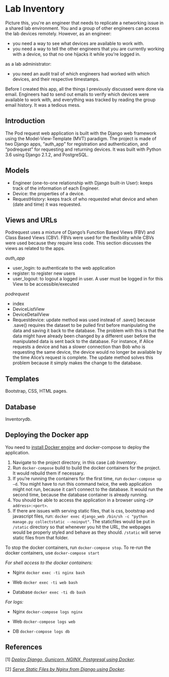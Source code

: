 # Lab Inventory
Picture this, you're an engineer that needs to replicate a networking issue in a shared lab environment. You and a group of other engineers can access
the lab devices remotely. However,
as an engineer:
- you need a way to see what devices are available to work with.
- you need a way to tell the other engineers that you are currently working with a device, so that no one hijacks it while you're logged in.

as a lab administrator:
- you need an audit trail of which engineers had worked with which devices, and their respective timestamps.

Before I created this app, all the things I previously discussed were done via email. Engineers had to send out emails to verify which devices were available
to work with, and everything was tracked by reading the group email history. It was a tedious mess.


## Introduction
The Pod request web application is built with the Django web framework using the Model-View-Template (MVT) paradigm. The project is made of two Django apps,
“auth_app” for registration and authentication, and “podrequest” for requesting and returning devices. It was built with Python 3.6 using Django 2.1.2,
and PostgreSQL.

## Models
- Engineer (one-to-one relationship with Django built-in User): keeps track of the information of
each Engineer.
- Device: the properties of a device.
- RequestHistory: keeps track of who requested what device and when (date and time) it was
requested.

## Views and URLs
Podrequest uses a mixture of Django’s Function Based Views (FBV) and Class Based Views (CBV). FBVs were used for the flexibility while CBVs were used
because they require less code.
This section discusses the views as related to the apps.

*auth_app*
- user_login: to authenticate to the web application
- register: to register new users
- user_logout: to logout a logged in user. A user must be logged in for this View to be
accessible/executed

*podrequest*
- index
- DeviceListView
- DeviceDetailView
- Requestdevice: update method was used instead of .save() because .save() requires the dataset
to be pulled first before manipulating the data and saving it back to the database. The problem with this is 
that the data might have already been changed by a different user before the
manipulated data is sent back to the database. For instance, if Alice requests a device and has a
slower connection than Bob who is requesting the same device, the device would no longer be
available by the time Alice’s request is complete. The update method solves this problem
because it simply makes the change to the database.

## Templates
Bootstrap, CSS, HTML pages.

## Database
Inventorydb.


## Deploying the Docker app
You need to [install Docker engine](https://www.digitalocean.com/community/tutorials/how-to-install-and-use-docker-on-ubuntu-18-04) and
docker-compose to deploy the application.
1. Navigate to the project directory, in this case *Lab Inventory*.
2. Run `docker-compose` build to build the docker containers for the project. It
would rebuild them if necessary.
3. If you’re running the containers for the first time, run `docker-compose up –d`.
You might have to run this command twice, the web application might not run, because
it can’t connect to the database. It would run the second time, because the database
container is already running.
4. You should be able to access the application in a browser using `<IP address>:<port>`.
5. If there are issues with serving static files, that is css, bootstrap and javascript files, run:
`docker exec django_web /bin/sh -c "python manage.py collectstatic --noinput"`.
The staticfiles would be put in `/static` directory so that whenever you hit the URL,
the webpages would be properly styled and behave as they should. `/static` will serve
static files from that folder.

To stop the docker containers, run `docker-compose stop`. To re-run the docker
containers, use `docker-compose start`

*For shell access to the docker containers:*

- Nginx
`docker exec -ti nginx bash`

- Web
`docker exec -ti web bash`

- Database
`docker exec -ti db bash`

*For logs:*

- Nginx
`docker-compose logs nginx`

- Web
`docker-compose logs web`

- DB
`docker-compose logs db`

## References
[1] [*Deploy Django, Gunicorn, NGINX, Postgresql using Docker*](https://ruddra.com/docker-django-nginx-postgres/).

[2] [*Serve Static Files by Nginx from Django using Docker*](https://ruddra.com/serve-static-files-by-nginx-from-django-using-docker/).
